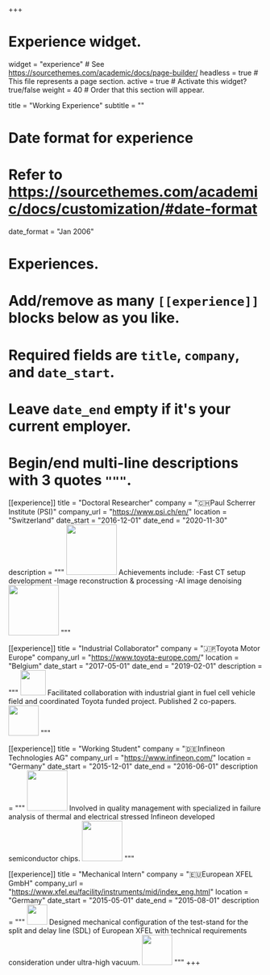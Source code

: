 +++
# Experience widget.
widget = "experience"  # See https://sourcethemes.com/academic/docs/page-builder/
headless = true  # This file represents a page section.
active = true  # Activate this widget? true/false
weight = 40  # Order that this section will appear.

title = "Working Experience"
subtitle = ""

# Date format for experience
#   Refer to https://sourcethemes.com/academic/docs/customization/#date-format
date_format = "Jan 2006"

# Experiences.
#   Add/remove as many `[[experience]]` blocks below as you like.
#   Required fields are `title`, `company`, and `date_start`.
#   Leave `date_end` empty if it's your current employer.
#   Begin/end multi-line descriptions with 3 quotes `"""`.
[[experience]]
  title = "Doctoral Researcher"
  company = "🇨🇭Paul Scherrer Institute (PSI)"
  company_url = "https://www.psi.ch/en/"
  location = "Switzerland"
  date_start = "2016-12-01"
  date_end = "2020-11-30"
  description = """
  <img src="http://tiger.web.psi.ch/PSI-Logo_narrow.jpg" width="100">
  Achievements include:
  -Fast CT setup development
  -Image reconstruction & processing
  -AI image denoising
  <img src="http://tiger.web.psi.ch/PSI-Logo_narrow.jpg" width="100">
  """

[[experience]]
  title = "Industrial Collaborator"
  company = "🇯🇵Toyota Motor Europe"
  company_url = "https://www.toyota-europe.com/"
  location = "Belgium"
  date_start = "2017-05-01"
  date_end = "2019-02-01"
  description = """
  <img src="https://tammauto.com/wp-content/uploads/2017/11/toyota.png" width="50">
  Facilitated collaboration with industrial giant in fuel cell vehicle field and coordinated Toyota funded project. Published 2 co-papers.
  <img src="https://tammauto.com/wp-content/uploads/2017/11/toyota.png" width="60">
  """

[[experience]]
  title = "Working Student"
  company = "🇩🇪Infineon Technologies AG"
  company_url = "https://www.infineon.com/"
  location = "Germany"
  date_start = "2015-12-01"
  date_end = "2016-06-01"
  description = """
  <img src="https://upload.wikimedia.org/wikipedia/commons/thumb/b/bb/Infineon-Logo.svg/2000px-Infineon-Logo.svg.png" width="80">
  Involved in quality management with specialized in failure analysis of thermal and electrical stressed Infineon developed semiconductor chips.
  <img src="https://upload.wikimedia.org/wikipedia/commons/thumb/b/bb/Infineon-Logo.svg/2000px-Infineon-Logo.svg.png" width="80">
  """

[[experience]]
  title = "Mechanical Intern"
  company = "🇪🇺European XFEL GmbH"
  company_url = "https://www.xfel.eu/facility/instruments/mid/index_eng.html"
  location = "Germany"
  date_start = "2015-05-01"
  date_end = "2015-08-01"
  description = """
  <img src="http://www.eso.org/public/archives/logos/screen/xfel.jpg" width="40">
  Designed mechanical configuration of the test-stand for the split and delay line (SDL) of European XFEL with technical requirements consideration under ultra-high vacuum.
  <img src="http://www.eso.org/public/archives/logos/screen/xfel.jpg" width="60">
  """
+++
